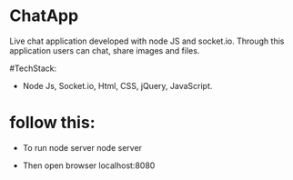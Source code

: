 # ChatApp
Live chat application developed with node JS and socket.io. Through this application users can chat, share images and files.

#TechStack: 
* Node Js, Socket.io, Html, CSS, jQuery, JavaScript.

# follow this:
* 	To run node server
	  node server

*	Then open browser
	localhost:8080

